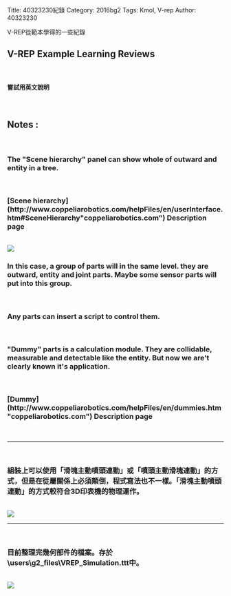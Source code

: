 Title: 40323230紀錄
Category: 2016bg2
Tags: Kmol, V-rep
Author: 40323230


V-REP從範本學得的一些紀錄

<!-- PELICAN_END_SUMMARY -->

<h2>V-REP Example Learning Reviews</h2>
</br>
<h4>嘗試用英文說明</h4>
</br>
<h2>Notes :</h2>
</br>
<h3>The "Scene hierarchy" panel can show whole of outward and entity in a tree.</h3>
</br>
<h3>
[Scene hierarchy](http://www.coppeliarobotics.com/helpFiles/en/userInterface.htm#SceneHierarchy"coppeliarobotics.com") Description page
</h3>
</br>
<img src="http://i.imgur.com/cqIHtFn.jpg" >
</br>
<h3>In this case, a group of parts will in the same level. they are outward, entity and joint parts. Maybe some sensor parts will put into this group.</h3>
</br>
<h3>Any parts can insert a script to control them.</h3>
</br>
<h3>"Dummy" parts is a calculation module. They are collidable, measurable and detectable like the entity. But now we are't clearly known it's application.</h3>
</br>
<h3>
[Dummy](http://www.coppeliarobotics.com/helpFiles/en/dummies.htm"coppeliarobotics.com") Description page
</h3>
</br><hr></br>
<h3>組裝上可以使用「滑塊主動噴頭連動」或「噴頭主動滑塊連動」的方式，但是在從屬關係上必須顛倒，程式寫法也不一樣。「滑塊主動噴頭連動」的方式較符合3D印表機的物理運作。</h3>
</br>
<img src="http://i.imgur.com/caU2SLx.jpg" >
</br><hr></br>
<h3>目前整理完幾何部件的檔案。存於\users\g2_files\VREP_Simulation.ttt中。</h3>
</br>
<img src="http://i.imgur.com/jNvEHRc.jpg" >